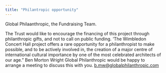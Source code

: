 ```yaml
---
title: "Philantropic opportunity"
---
```


Global Philaanthropic, the Fundraising Team.

The Trust would like to encourage the financing of this project through
philanthropic gifts, and not to call on public funding. 
‘The Wimbledon Concert Hall project offers a rare opportunity 
for a philanthropist to make possible, and to be actively 
involved in, the creation of a major centre of international 
cultural  importance by one of the most celebrated architects of
our age.”  Ben Morton Wright
Global Philanthropic would be happy to arrange a meeting to discuss 
this with you.
b.mw@globalphilanthropic.com